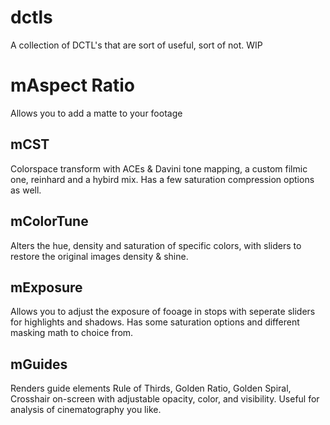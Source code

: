 # dctls

A collection of DCTL's that are sort of useful, sort of not. WIP


mAspect Ratio
=============================================
Allows you to add a matte to your footage





mCST
--------------------------------------------
Colorspace transform with ACEs & Davini tone mapping, a custom filmic one, reinhard and a hybird mix. Has a few saturation compression options as well.





mColorTune
-------------------------------------------
Alters the hue, density and saturation of specific colors, with sliders to restore the original images density & shine. 





mExposure
--------------------------------------------
Allows you to adjust the exposure of fooage in stops with seperate sliders for highlights and shadows. Has some saturation options and different masking math to choice from. 





mGuides
-------------------------------------------
Renders guide elements Rule of Thirds, Golden Ratio, Golden Spiral, Crosshair on-screen with adjustable opacity, color, and visibility. Useful for analysis of cinematography you like.  

